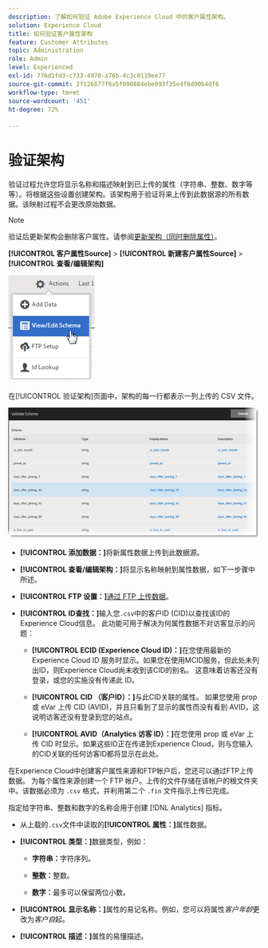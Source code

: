 ```yaml
---
description: 了解如何验证 Adobe Experience Cloud 中的客户属性架构。
solution: Experience Cloud
title: 如何验证客户属性架构
feature: Customer Attributes
topic: Administration
role: Admin
level: Experienced
exl-id: 776d1fd3-c733-4970-a76b-4c3c0119ee77
source-git-commit: 2f126877f6a5f090884ebe093f35e4f6d90b4df6
workflow-type: tm+mt
source-wordcount: '451'
ht-degree: 72%

---
```


# 验证架构

验证过程允许您将显示名称和描述映射到已上传的属性（字符串、整数、数字等等）。将根据这些设置创建架构。该架构用于验证将来上传到此数据源的所有数据。该映射过程不会更改原始数据。

>[!NOTE]
>
>验证后更新架构会删除客户属性。请参阅[更新架构（同时删除属性）](t-crs-usecase.md)。

**[!UICONTROL 客户属性Source]** > **[!UICONTROL 新建客户属性Source]** > **[!UICONTROL 查看/编辑架构]**

![编辑架构](assets/view_edit_schema.png)

在[!UICONTROL 验证架构]页面中，架构的每一行都表示一列上传的 CSV 文件。

![验证 Experience Cloud 中的架构页面](assets/06_crs_usecase.png)

* **[!UICONTROL 添加数据：]**&#x200B;将新属性数据上传到此数据源。

* **[!UICONTROL 查看/编辑架构：]**&#x200B;将显示名称映射到属性数据，如下一步骤中所述。

* **[!UICONTROL FTP 设置：]**&#x200B;[通过 FTP 上传数据](t-upload-attributes-ftp.md)。

* **[!UICONTROL ID查找：]**&#x200B;输入您`.csv`中的客户ID (CID)以查找该ID的Experience Cloud信息。 此功能可用于解决为何属性数据不对访客显示的问题：

   * **[!UICONTROL ECID (Experience Cloud ID)：]**&#x200B;在您使用最新的 Experience Cloud ID 服务时显示。如果您在使用MCID服务，但此处未列出ID，则Experience Cloud尚未收到该CID的别名。 这意味着访客还没有登录，或您的实施没有传递此 ID。

   * **[!UICONTROL CID （客户ID）：]**&#x200B;与此CID关联的属性。 如果您使用 prop 或 eVar 上传 CID (AVID)，并且只看到了显示的属性而没有看到 AVID，这说明访客还没有登录到您的站点。

   * **[!UICONTROL AVID（Analytics 访客 ID）：]**&#x200B;在您使用 prop 或 eVar 上传 CID 时显示。如果这些ID正在传递到Experience Cloud，则与您输入的CID关联的任何访客ID都将显示在此处。

在Experience Cloud中创建客户属性来源和FTP帐户后，您还可以通过FTP上传数据。 为每个属性来源创建一个 FTP 帐户。上传的文件存储在该帐户的根文件夹中。该数据必须为 `.csv` 格式，并利用第二个 `.fin` 文件指示上传已完成。

指定给字符串、整数和数字的名称会用于创建 [!DNL Analytics] 指标。

* 从上载的`.csv`文件中读取的&#x200B;**[!UICONTROL 属性：]**&#x200B;属性数据。

* **[!UICONTROL 类型：]**&#x200B;数据类型，例如：

   * **字符串：**&#x200B;字符序列。

   * **整数：**&#x200B;整数。

   * **数字：**&#x200B;最多可以保留两位小数。

* **[!UICONTROL 显示名称：]**&#x200B;属性的易记名称。例如，您可以将属性&#x200B;*客户年龄*&#x200B;更改为&#x200B;*客户自*&#x200B;起。

* **[!UICONTROL 描述：]**&#x200B;属性的易懂描述。
